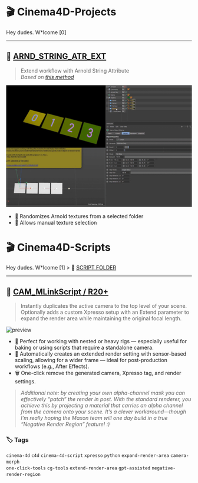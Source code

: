 # 🎬 Cinema4D-Projects

Hey dudes. W*lcome [0]

---

## 🔹 [ARND_STRING_ATR_EXT](https://github.com/AleksandrovskyV/Cinema4D-Projects/tree/main/ARND_STRING_ATR_EXT)

> Extend workflow with Arnold String Attribute  
> _Based on [this method](https://www.youtube.com/watch?v=EAzoIx2vrm0)_

![preview](./!ALL-PREVIEW/Arnold_String-Path_Randomizer_Selector.gif)

- 🎲 Randomizes Arnold textures from a selected folder  
- 🎯 Allows manual texture selection  


# 🎬 Cinema4D-Scripts

Hey dudes. W*lcome [1]  > 🔹 [SCRIPT FOLDER](https://github.com/AleksandrovskyV/Cinema4D-Projects/tree/main/SCRIPTS_FOLDER)

---

## 🔹 [CAM_MLinkScript / R20+](https://github.com/AleksandrovskyV/Cinema4D-Projects/blob/main/SCRIPTS_FOLDER/CAM_MLinkScript.py)  

> Instantly duplicates the active camera to the top level of your scene.
> Optionally adds a custom Xpresso setup with an Extend parameter to expand the render area while maintaining the original focal length.

![preview](./!ALL-PREVIEW/Camera_Morph_Link_with_Extend-Region_Value.gif)

- 🎯  Perfect for working with nested or heavy rigs — especially useful for baking or using scripts that require a standalone camera.
- 🧩 Automatically creates an extended render setting with sensor-based scaling, allowing for a wider frame — ideal for 
        post-production workflows (e.g., After Effects).
- 🗑 One-click remove the generated camera, Xpresso tag, and render settings.

> *Additional note: by creating your own alpha-channel mask you can effectively “patch” the render in post. With the standard renderer, you achieve this by projecting a material that carries an alpha channel from the camera onto your scene. It’s a clever workaround—though I’m really hoping the Maxon team will one day build in a true “Negative Render Region” feature! :)*

### 🏷 Tags

`cinema-4d` `c4d` `cinema-4d-script` `xpresso` `python` `expand-render-area` `camera-morph`  
`one-click-tools` `cg-tools` `extend-render-area`  `gpt-assisted`  `negative-render-region`  

<!-- SEO: cinema4d script camera morph xpresso python render region sensor size after effects aleksandrovsky -->
